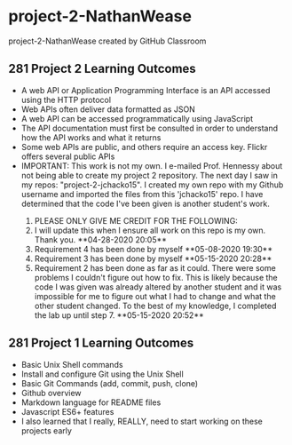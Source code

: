 # project-2-NathanWease
project-2-NathanWease created by GitHub Classroom

<!DOCTYPE html>
<html lang="en">

<head>
  <meta charset="UTF-8" />
  <meta name="viewport" content="width=device-width, initial-scale=1.0" />
  <meta http-equiv="X-UA-Compatible" content="ie=edge" />
 </head>

<body>
  <h2>281 Project 2 Learning Outcomes</h2>
  <ul>
    <li>A web API or Application Programming Interface is an API accessed using the HTTP protocol</li>
    <li>Web APIs often deliver data formatted as JSON</li>
    <li>A web API can be accessed programmatically using JavaScript</li>
    <li>The API documentation must first be consulted in order to understand how the API works and what it returns</li>
    <li>Some web APIs are public, and others require an access key.  Flickr offers several public APIs</li>
    <li>IMPORTANT: This work is not my own. I e-mailed Prof. Hennessy about not being able to create my project 2 repository. The next day I saw in my repos: "project-2-jchacko15". I created my own repo with my Github username and imported the files from this 'jchacko15' repo. I have determined that the code I've been given is another student's work.</li>
    <ol>
      <li>PLEASE ONLY GIVE ME CREDIT FOR THE FOLLOWING:</li>
      <li>I will update this when I ensure all work on this repo is my own. Thank you. **04-28-2020 20:05**</li>
      <li>Requirement 4 has been done by myself **05-08-2020 19:30**</li>
      <li>Requirement 3 has been done by myself **05-15-2020 20:28**</li>
      <li>Requirement 2 has been done as far as it could. There were some problems I couldn't figure out how to fix. This is likely because the code I was given was already altered by another student and it was impossible for me to figure out what I had to change and what the other student changed. To the best of my knowledge, I completed the lab up until step 7. **05-15-2020 20:52**</li>
      </ol>

  </ul>

  <h2>281 Project 1 Learning Outcomes</h2>
    <ul>
      <li>Basic Unix Shell commands</li>
      <li>Install and configure Git using the Unix Shell</li>
      <li>Basic Git Commands (add, commit, push, clone)</li>
      <li>Github overview</li>
      <li>Markdown language for README files</li>
      <li>Javascript ES6+ features</li>
      <li> I also learned that I really, REALLY, need to start working on these projects early</li>
    </ul>
  </body>

</html>
